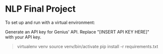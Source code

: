 # NLP Final Project

To set up and run with a virtual environment:

Generate an API key for Genius' API. Replace "[INSERT API KEY HERE]" with your API key.

> virtualenv venv
> source venv/bin/activate
> pip install -r requirements.txt
